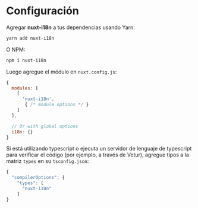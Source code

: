 # Configuración

Agregar **nuxt-i18n** a tus dependencias usando Yarn:

```bash
yarn add nuxt-i18n
```

O NPM:

```bash
npm i nuxt-i18n
```

Luego agregue el módulo en `nuxt.config.js`:

```js
{
  modules: [
    [
      'nuxt-i18n',
       { /* module options */ }
    ]
  ],

  // Or with global options
  i18n: {}
}
```

Si está utilizando typescript o ejecuta un servidor de lenguaje de typescript para verificar el código (por ejemplo, a través de Vetur), agregue tipos a la matriz `types` en su `tsconfig.json`:

```js
{
  "compilerOptions": {
    "types": [
      "nuxt-i18n"
    ]
}
```
